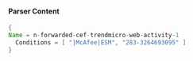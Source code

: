 #### Parser Content
```Java
{
Name = n-forwarded-cef-trendmicro-web-activity-1
  Conditions = [ "|McAfee|ESM", "283-3264693095" ]
}
```